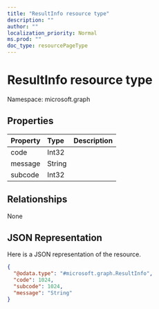 ```yaml
---
title: "ResultInfo resource type"
description: ""
author: ""
localization_priority: Normal
ms.prod: ""
doc_type: resourcePageType
---
```


# ResultInfo resource type


Namespace: microsoft.graph



## Properties
|Property|Type|Description|
|:---|:---|:---|
|code|Int32||
|message|String||
|subcode|Int32||

## Relationships
None

## JSON Representation
Here is a JSON representation of the resource.
<!-- {
  "blockType": "resource",
  "@odata.type": "microsoft.graph.ResultInfo"
}
-->
``` json
{
  "@odata.type": "#microsoft.graph.ResultInfo",
  "code": 1024,
  "subcode": 1024,
  "message": "String"
}
```

